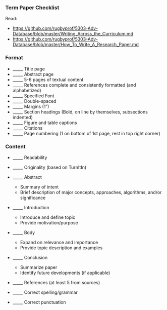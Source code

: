 ### Term Paper Checklist						

Read: 
- https://github.com/rugbyprof/5303-Adv-Database/blob/master/Writing_Across_the_Curriculum.md
- https://github.com/rugbyprof/5303-Adv-Database/blob/master/How_To_Write_A_Research_Paper.md

### Format 
 
- _____ Title page
- _____ Abstract page
- _____ 5-6 pages of textual content
- _____ References complete and consistently formatted (and alphabetized)
- _____ Specified Font 
- _____ Double-spaced
- _____ Margins (1”)
- _____ Section headings (Bold, on line by themselves, subsections indented)
- _____ Figure and table captions
- _____ Citations
- _____ Page numbering (1 on bottom of 1st page, rest in top right corner)
 

### Content 

- _____ Readability 

- _____ Originality (based on TurnItIn)

- _____ Abstract
    - Summary of intent
    - Brief description of major concepts, approaches, algorithms, and/or significance
- _____ Introduction
    - Introduce and define topic
    - Provide motivation/purpose
- _____ Body
    - Expand on relevance and importance
    - Provide topic description and examples
- _____ Conclusion
    - Summarize paper 
    - Identify future developments (if applicable)
- _____ References (at least 5 from sources)
- _____ Correct spelling/grammar
- _____ Correct punctuation 
